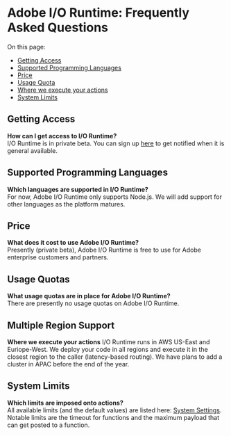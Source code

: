 # Adobe I/O Runtime: Frequently Asked Questions

On this page: 
- [Getting Access ](#getting-access)
- [Supported Programming Languages](#supported-programming-languages)
- [Price](#price)
- [Usage Quota](#usage-quota)
- [Where we execute your actions](#multiple-region-support)
- [System Limits](#system-limits)

## Getting Access 
**How can I get access to I/O Runtime?**  
I/O Runtime is in private beta. You can sign up [here](https://adobeio.typeform.com/to/RWhT8Y) to get notified when it is general available.

## Supported Programming Languages 
**Which languages are supported in I/O Runtime?**  
For now, Adobe I/O Runtime only supports Node.js. We will add support for other languages as the platform matures.

## Price 
**What does it cost to use Adobe I/O Runtime?**  
Presently (private beta), Adobe I/O Runtime is free to use for Adobe enterprise customers and partners.

## Usage Quotas 
**What usage quotas are in place for Adobe I/O Runtime?**  
There are presently no usage quotas on Adobe I/O Runtime.

## Multiple Region Support
**Where we execute your actions**
I/O Runtime runs in AWS US-East and Euriope-West. We deploy your code in all regions and execute it in the closest region to the caller (latency-based routing). We have plans to add a cluster in APAC before the end of the year.

## System Limits
**Which limits are imposed onto actions?**  
All available limits (and the default values) are listed here: [System Settings](../guides/system_settings.md). Notable limits are the timeout for functions and the maximum payload that can get posted to a function.
